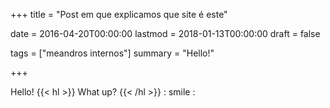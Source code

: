 +++
title = "Post em que explicamos que site é este"

date = 2016-04-20T00:00:00
lastmod = 2018-01-13T00:00:00
draft = false

tags = ["meandros internos"]
summary = "Hello!"

+++

Hello! {{< hl >}} What up? {{< /hl >}} : smile :